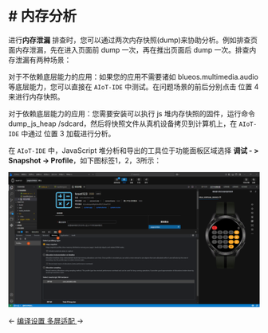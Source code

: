 <!-- 源地址: https://iot.mi.com/vela/quickapp/zh/tools/debug/memory.html -->

# # 内存分析

进行**内存泄漏** 排查时，您可以通过两次内存快照(dump)来协助分析。例如排查页面内存泄漏，先在进入页面前 dump 一次，再在推出页面后 dump 一次。排查内存泄漏有两种场景：

对于不依赖底层能力的应用：如果您的应用不需要诸如 blueos.multimedia.audio 等底层能力，您可以直接在 `AIoT-IDE` 中测试。在问题场景的前后分别点击 位置 4 来进行内存快照。

对于依赖底层能力的应用：您需要安装可以执行 js 堆内存快照的固件，运行命令 dump_js_heap /sdcard，然后将快照文件从真机设备拷贝到计算机上，在 `AIoT-IDE` 中通过 位置 3 加载进行分析。

在 `AIoT-IDE` 中，JavaScript 堆分析和导出的工具位于功能面板区域选择 **调试 - > Snapshot -> Profile**，如下图标签1，2，3所示：

![alt text](../../images/ide-debug-9.ab943233.png)

← [ 编译设置 ](</vela/quickapp/zh/tools/debug/build-setting.html>) [ 多屏适配 ](</vela/quickapp/zh/tools/debug/multi-screens.html>) → 
